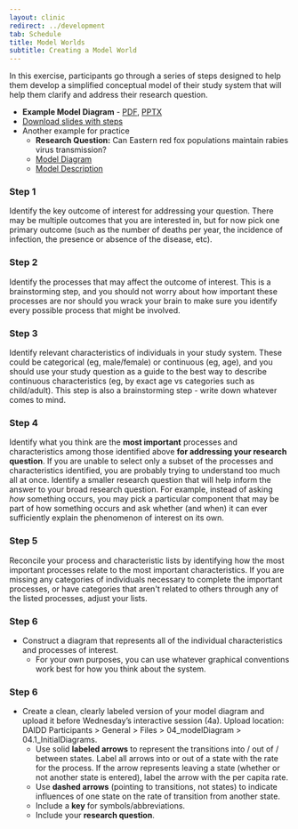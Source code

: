 ```yaml
---
layout: clinic
redirect: ../development
tab: Schedule
title: Model Worlds
subtitle: Creating a Model World
---
```


In this exercise, participants go through a series of steps designed to help them develop a simplified conceptual model of their study system that will help them clarify and address their research question.

-   **Example Model Diagram** -  [PDF](./exampleModelDiagram.pdf), [PPTX](https://www.dropbox.com/s/drfffwpood0xr0w/exampleModelDiagram.pptx?dl=1)
-   [Download slides with steps](https://www.dropbox.com/s/ibry7jebto4615a/Pulliam_CreatingAModelWorld.pdf?dl=1 "Creating a Model World")
- Another example for practice
    - **Research Question:** Can Eastern red fox populations maintain rabies virus transmission?
    - [Model Diagram](./practice.Diagram.pdf)
    - [Model Description](./modelDescription)

### Step 1

Identify the key outcome of interest for addressing your question. There may be multiple outcomes that you are interested in, but for now pick one primary outcome (such as the number of deaths per year, the incidence of infection, the presence or absence of the disease, etc).

### Step 2

Identify the processes that may affect the outcome of interest. This is a brainstorming step, and you should not worry about how important these processes are nor should you wrack your brain to make sure you identify every possible process that might be involved.

### Step 3

Identify relevant characteristics of individuals in your study system. These could be categorical (eg, male/female) or continuous (eg, age), and you should use your study question as a guide to the best way to describe continuous characteristics (eg, by exact age vs categories such as child/adult). This step is also a brainstorming step - write down whatever comes to mind.

### Step 4

Identify what you think are the **most important** processes and characteristics among those identified above **for addressing your research question**. If you are unable to select only a subset of the processes and characteristics identified, you are probably trying to understand too much all at once. Identify a smaller research question that will help inform the answer to your broad research question. For example, instead of asking *how* something occurs, you may pick a particular component that may be part of how something occurs and ask whether (and when) it can ever sufficiently explain the phenomenon of interest on its own.

### Step 5

Reconcile your process and characteristic lists by identifying how the most important processes relate to the most important characteristics. If you are missing any categories of individuals necessary to complete the important processes, or have categories that aren't related to others through any of the listed processes, adjust your lists.

### Step 6

- Construct a diagram that represents all of the individual characteristics and processes of interest.
    - For your own purposes, you can use whatever graphical conventions work best for how you think about the system.

### Step 6

-   Create a clean, clearly labeled version of your model diagram and upload it before Wednesday’s interactive session (4a). Upload location: DAIDD Participants > General > Files > 04_modelDiagram > 04.1_InitialDiagrams.
    - Use solid **labeled arrows** to represent the transitions into / out of / between states. Label all arrows into or out of a state with the rate for the process. If the arrow represents leaving a state (whether or not another state is entered), label the arrow with the per capita rate.
    - Use **dashed arrows** (pointing to transitions, not states) to indicate influences of one state on the rate of transition from another state.
    - Include a **key** for symbols/abbreviations.
    - Include your **research question**.
